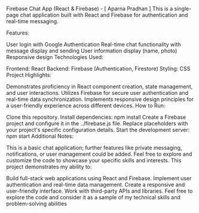 Firebase Chat App (React & Firebase) - [ Aparna Pradhan ]
This is a single-page chat application built with React and Firebase for authentication and real-time messaging.

Features:

User login with Google Authentication
Real-time chat functionality with message display and sending
User information display (name, photo)
Responsive design
Technologies Used:

Frontend: React
Backend: Firebase (Authentication, Firestore)
Styling: CSS
Project Highlights:

Demonstrates proficiency in React component creation, state management, and user interactions.
Utilizes Firebase for secure user authentication and real-time data synchronization.
Implements responsive design principles for a user-friendly experience across different devices.
How to Run:

Clone this repository.
Install dependencies: npm install
Create a Firebase project and configure it in the ../firebase.js file. Replace placeholders with your project's specific configuration details.
Start the development server: npm start
Additional Notes:

This is a basic chat application; further features like private messaging, notifications, or user management could be added.
Feel free to explore and customize the code to showcase your specific skills and interests.
This project demonstrates my ability to:

Build full-stack web applications using React and Firebase.
Implement user authentication and real-time data management.
Create a responsive and user-friendly interface.
Work with third-party APIs and libraries.
Feel free to explore the code and consider it as a sample of my technical skills and problem-solving abilities
